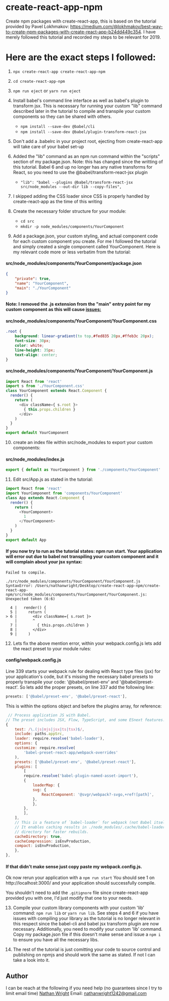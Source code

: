 # create-react-app-npm

Create npm packages with create-react-app, this is based on the tutorial provided by Pavel Lokhmakov: https://medium.com/@lokhmakov/best-way-to-create-npm-packages-with-create-react-app-b24dd449c354. I have merely followed this tutorial and recorded my steps to be relevant for 2019.

# Here are the exact steps I followed:

1. ```npx create-react-app create-react-app-npm```
2. ```cd create-react-app-npm```
3. ```npm run eject``` or ```yarn run eject```
4. Install babel's command line interface as well as babel's plugin to transform jsx. This is necessary for running your custom "lib" command described
later in the tutorial to compile and transpile your custom components so they can be shared with others.
    - ```npm install --save-dev @babel/cli```
    - ```npm install --save-dev @babel/plugin-transform-react-jsx```

5. Don't add a .babelrc in your project root, ejecting from create-react-app will take care of your babel set-up
6. Added the "lib" command as an npm run command within the "scripts" section of my package.json. Note: this has changed since the writting of this tutorial. Babel 6 and up no longer has any native transforms for React, so you need to use the @babel/transform-react-jsx plugin
    - ```"lib": "babel --plugins @babel/transform-react-jsx src/node_modules --out-dir lib --copy-files",```
7. I skipped adding the CSS loader since CSS is properly handled by create-react-app as the time of this writing
8. Create the necessary folder structure for your module:
    - ```cd src```
    - ```mkdir -p node_modules/components/YourComponent```
9. Add a package.json, your custom styling, and actual component code for each custom component you create. For me I followed the tutorial and 
simply created a single component called YourComponent. Here is my relevant code more or less verbatim from the tutorial:

#### src/node_modules/components/YourComponent/package.json

```json
{
    "private": true,
    "name": "YourComponent",
    "main": "./YourComponent"
}
```
#### Note: I removed the .js extension from the "main" entry point for my custom component as this will cause [issues:](https://stackoverflow.com/questions/41292559/could-not-find-a-declaration-file-for-module-module-name-path-to-module-nam)

#### src/node_modules/components/YourComponent/YourComponent.css
```css
.root {
    background: linear-gradient(to top,#fed835 20px,#ffeb3c 20px);
    font-size: 30px;
    color: white;
    line-height: 35px;
    text-align: center;
}
```

#### src/node_modules/components/YourComponent/YourComponent.js
```javascript
import React from 'react'
import s from './YourComponent.css'
class YourComponent extends React.Component {
  render() {
    return (
      <div className={ s.root }>
        { this.props.children }
      </div>
    )
  }
}
export default YourComponent
```

10. create an index file within src/node_modules to export your custom components:
#### src/node_modules/index.js
```javascript
export { default as YourComponent } from './components/YourComponent'
```

11. Edit src/App.js as stated in the tutorial:
```javascript
import React from 'react'
import YourComponent from 'components/YourComponent'
class App extends React.Component {
  render() {
    return (
      <YourComponent>
        1
      </YourComponent>
    )
  }
}
export default App
```

#### If you now try to run as the tutorial states: npm run start. Your application will error out due to babel not transpiling your custom component and it will complain about your jsx syntax:

```
Failed to compile.

./src/node_modules/components/YourComponent/YourComponent.js
SyntaxError: /Users/nathanwright/Desktop/create-react-app-npm/create-react-app-npm/src/node_modules/components/YourComponent/YourComponent.js: Unexpected token (6:6)

  4 |   render() {
  5 |     return (
> 6 |       <div className={ s.root }>
    |       ^
  7 |         { this.props.children }
  8 |       </div>
  9 |     )
```

12. Lets fix the above mention error, within your webpack.config.js lets add the react preset to your module rules:

#### config/webpack.config.js

Line 339 starts your webpack rule for dealing with React type files (jsx) for your application's code, but it's missing the necessary babel presets
to properly transpile your code: '@babel/preset-env' and '@babel/preset-react'. So lets add the proper presets, on line 337 add the following line:

```javascript
presets: ['@babel/preset-env', '@babel/preset-react'],
```

This is within the options object and before the plugins array, for reference: 
```javascript
 // Process application JS with Babel.
// The preset includes JSX, Flow, TypeScript, and some ESnext features.
{
    test: /\.(js|mjs|jsx|ts|tsx)$/,
    include: paths.appSrc,
    loader: require.resolve('babel-loader'),
    options: {
    customize: require.resolve(
        'babel-preset-react-app/webpack-overrides'
    ),
    presets: ['@babel/preset-env', '@babel/preset-react'],
    plugins: [
        [
        require.resolve('babel-plugin-named-asset-import'),
        {
            loaderMap: {
            svg: {
                ReactComponent: '@svgr/webpack?-svgo,+ref![path]',
            },
            },
        },
        ],
    ],
    // This is a feature of `babel-loader` for webpack (not Babel itself).
    // It enables caching results in ./node_modules/.cache/babel-loader/
    // directory for faster rebuilds.
    cacheDirectory: true,
    cacheCompression: isEnvProduction,
    compact: isEnvProduction,
    },
},
```

#### If that didn't make sense just copy paste my webpack.config.js.

Ok now rerun your application with a ```npm run start``` You should see 1 on http://localhost:3000/ and your application should successfully compile.

You shouldn't need to add  the ```.gitignore``` file since create-react-app provided you with one, I'd just modify that one to your needs.

13. Compile your custom library components with your custom 'lib' command: ```npm run lib``` or ```yarn run lib```. See steps 4 and 6 if you
have issues with compiling your library as the tutorial is no longer relevant in this respect since the babel-cli and babel jsx transform plugin are 
now necessary. Additionally, you need to modify your custom 'lib' command. Copy my package.json file if this doesn't make sense and issue a ```npm i```
to ensure you have all the necessary libs.

14. The rest of the tutorial is just comitting your code to source control and publishing on npmjs and should work the same as stated. If not I can take a
look into it.


Author
------
I can be reach at the following if you need help (no guarantees since I try to limit email time)
[Nathan Wright](https://github.com/nathanwright1242/create-react-app-npm)
Email: nathanwright1242@gmail.com
